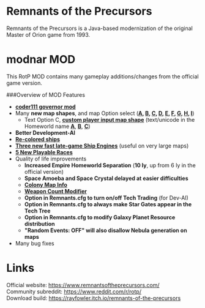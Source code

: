 # Remnants of the Precursors

Remnants of the Precursors is a Java-based modernization of the original Master of Orion game from 1993.

# modnar MOD

This RotP MOD contains many gameplay additions/changes from the official game version.<br/>

###Overview of MOD Features

- [**coder111 governor mod**](https://github.com/coder111111/rotp-public-governor/)
- Many **new map shapes**, and map Option select (**[A](https://reddit.com/r/rotp/comments/gz1oli/rotp_new_map_generation_shape_choices/), [B](https://reddit.com/r/rotp/comments/gzrzbe/rotp_new_map_generation_shapes_attractor_and/), [C](https://reddit.com/r/rotp/comments/h0bkv9/rotp_new_map_generation_shapes_more_fractals/), [D](https://reddit.com/r/rotp/comments/h109ch/rotp_new_map_generation_shapes_community_ideas/), [E](https://reddit.com/r/rotp/comments/h7v1ts/rotp_new_map_generation_shapes_galaxylike_shapes/), [F](https://reddit.com/r/rotp/comments/hya6d1/rotp_new_map_generation_shapes_additional_ui_for/), [G](https://reddit.com/r/rotp/comments/i07gqy/rotp_new_map_generation_shapes_player_input_text/), [H](https://reddit.com/r/rotp/comments/i8ervh/rotp_new_map_generation_shapes_maze_void_shuriken/), [I](https://reddit.com/r/rotp/comments/icnh89/rotp_new_map_generation_shape_bullseye/)**)
    - Text Option C, [**custom player input map shape**](https://i.imgur.com/J5Wr3yL.png) (text/unicode in the Homeworld name [**A**](https://i.imgur.com/UUpH1TK.png), [**B**](https://i.imgur.com/JsZp69f.png), [**C**](https://i.imgur.com/tjkhdYP.png))
- **Better Development-AI**
- [**Re-colored ships**](https://reddit.com/r/rotp/comments/gli5z5/rotp_recolored_ship_design_sets_download/)
- [**Three new fast late-game Ship Engines**](https://reddit.com/r/rotp/comments/iwei9l/rotp_modnar_mod_new_fast_ship_engine_techs/) (useful on very large maps)
- [**5 New Playable Races**](https://i.imgur.com/K1KRTzh.jpg)
- Quality of life improvements
    - **Increased Empire Homeworld Separation** (**10 ly**, up from 6 ly in the official version)
    - **Space Amoeba and Space Crystal delayed at easier difficulties**
	- [**Colony Map Info**](https://i.imgur.com/4sKMtGo.png)
	- [**Weapon Count Modifier**](https://i.imgur.com/YHfMdMG.png)
	- **Option in Remnants.cfg to turn on/off Tech Trading** (for Dev-AI)
    - **Option in Remnants.cfg to always make Star Gates appear in the Tech Tree**
    - **Option in Remnants.cfg to modify Galaxy Planet Resource distribution**
	- **"Random Events: OFF" will also disallow Nebula generation on maps**
- Many bug fixes

# Links
Official website: https://www.remnantsoftheprecursors.com/<br/>
Community subreddit: https://www.reddit.com/r/rotp/<br/>
Download build: https://rayfowler.itch.io/remnants-of-the-precursors
